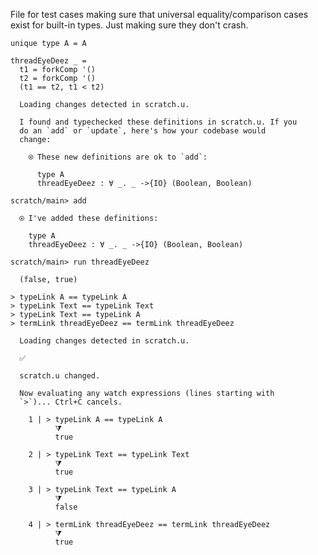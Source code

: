 File for test cases making sure that universal equality/comparison
cases exist for built-in types. Just making sure they don't crash.

``` unison
unique type A = A

threadEyeDeez _ =
  t1 = forkComp '()
  t2 = forkComp '()
  (t1 == t2, t1 < t2)
```

``` ucm
  Loading changes detected in scratch.u.

  I found and typechecked these definitions in scratch.u. If you
  do an `add` or `update`, here's how your codebase would
  change:
  
    ⍟ These new definitions are ok to `add`:
    
      type A
      threadEyeDeez : ∀ _. _ ->{IO} (Boolean, Boolean)

```

``` ucm
scratch/main> add

  ⍟ I've added these definitions:
  
    type A
    threadEyeDeez : ∀ _. _ ->{IO} (Boolean, Boolean)

scratch/main> run threadEyeDeez

  (false, true)

```

``` unison
> typeLink A == typeLink A
> typeLink Text == typeLink Text
> typeLink Text == typeLink A
> termLink threadEyeDeez == termLink threadEyeDeez
```

``` ucm
  Loading changes detected in scratch.u.

  ✅
  
  scratch.u changed.
  
  Now evaluating any watch expressions (lines starting with
  `>`)... Ctrl+C cancels.

    1 | > typeLink A == typeLink A
          ⧩
          true
  
    2 | > typeLink Text == typeLink Text
          ⧩
          true
  
    3 | > typeLink Text == typeLink A
          ⧩
          false
  
    4 | > termLink threadEyeDeez == termLink threadEyeDeez
          ⧩
          true

```

